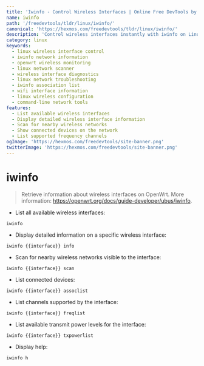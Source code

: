 ```yaml
---
title: 'Iwinfo - Control Wireless Interfaces | Online Free DevTools by Hexmos'
name: iwinfo
path: '/freedevtools/tldr/linux/iwinfo/'
canonical: 'https://hexmos.com/freedevtools/tldr/linux/iwinfo/'
description: 'Control wireless interfaces instantly with iwinfo on Linux. Monitor network connections, scan for networks, and troubleshoot connectivity issues with this command. Free online tool, no registration required.'
category: linux
keywords:
  - linux wireless interface control
  - iwinfo network information
  - openwrt wireless monitoring
  - linux network scanner
  - wireless interface diagnostics
  - linux network troubleshooting
  - iwinfo association list
  - wifi interface information
  - linux wireless configuration
  - command-line network tools
features:
  - List available wireless interfaces
  - Display detailed wireless interface information
  - Scan for nearby wireless networks
  - Show connected devices on the network
  - List supported frequency channels
ogImage: 'https://hexmos.com/freedevtools/site-banner.png'
twitterImage: 'https://hexmos.com/freedevtools/site-banner.png'
---
```


# iwinfo

> Retrieve information about wireless interfaces on OpenWrt.
> More information: <https://openwrt.org/docs/guide-developer/ubus/iwinfo>.

- List all available wireless interfaces:

`iwinfo`

- Display detailed information on a specific wireless interface:

`iwinfo {{interface}} info`

- Scan for nearby wireless networks visible to the interface:

`iwinfo {{interface}} scan`

- List connected devices:

`iwinfo {{interface}} assoclist`

- List channels supported by the interface:

`iwinfo {{interface}} freqlist`

- List available transmit power levels for the interface:

`iwinfo {{interface}} txpowerlist`

- Display help:

`iwinfo h`
